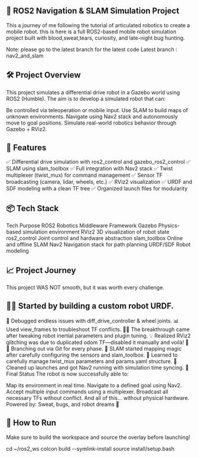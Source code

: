 ## 🧠 ROS2 Navigation & SLAM Simulation Project
This a journey of me following the tutorial of articulated robotics to create a mobile robot. this is here is a full ROS2-based mobile robot simulation project built with blood,sweat,tears, curiosity, and late-night bug hunting.

Note: please go to the latest branch for the latest code
Latest branch : nav2_and_slam

## 🛠️ Project Overview
This project simulates a differential drive robot in a Gazebo world using ROS2 (Humble). The aim is to develop a simulated robot that can:

Be controlled via teleoperation or mobile input.
Use SLAM to build maps of unknown environments.
Navigate using Nav2 stack and autonomously move to goal positions.
Simulate real-world robotics behavior through Gazebo + RViz2.
## 🚀 Features
✅ Differential drive simulation with ros2_control and gazebo_ros2_control
✅ SLAM using slam_toolbox
✅ Full integration with Nav2 stack
✅ Twist multiplexer (twist_mux) for command management
✅ Sensor TF broadcasting (camera, lidar, wheels, etc.)
✅ RViz2 visualization
✅ URDF and SDF modeling with a clean TF tree
✅ Organized launch files for modularity
## 📦 Tech Stack
Tech	Purpose
ROS2	Robotics Middleware Framework
Gazebo	Physics-based simulation environment
RViz2	3D visualization of robot state
ros2_control	Joint control and hardware abstraction
slam_toolbox	Online and offline SLAM
Nav2	Navigation stack for path planning
URDF/SDF	Robot modeling
## 📈 Project Journey
This project WAS NOT smooth, but it was worth every challenge.

## 👨‍🏫 Started by building a custom robot URDF.
🔧 Debugged endless issues with diff_drive_controller & wheel joints.
📊 Used view_frames to troubleshoot TF conflicts.
🧙‍♂️ The breakthrough came after tweaking robot inertial parameters and plugin tuning.
💡 Realized RViz2 glitching was due to duplicated odom TF—disabled it manually and voilà! 🎉
🔀 Branching out via Git for every phase.
🧭 SLAM started mapping magic after carefully configuring the sensors and slam_toolbox.
🧩 Learned to carefully manage twist_mux parameters and params.yaml structure.
🧹 Cleaned up launches and got Nav2 running with simulation time syncing.
🥳 Final Status
The robot is now successfully able to:

Map its environment in real time.
Navigate to a defined goal using Nav2.
Accept multiple input commands using a multiplexer.
Broadcast all necessary TFs without conflict.
And all of this... without physical hardware.
Powered by: Sweat, bugs, and robot dreams 🤖
## 📁 How to Run
Make sure to build the workspace and source the overlay before launching!

cd ~/ros2_ws
colcon build --symlink-install
source install/setup.bash
